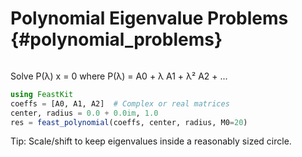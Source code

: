 # Polynomial Eigenvalue Problems {#polynomial_problems}

```@id polynomial_problems
```


Solve P(λ) x = 0 where P(λ) = A0 + λ A1 + λ² A2 + ...

```julia
using FeastKit
coeffs = [A0, A1, A2]  # Complex or real matrices
center, radius = 0.0 + 0.0im, 1.0
res = feast_polynomial(coeffs, center, radius, M0=20)
```

Tip: Scale/shift to keep eigenvalues inside a reasonably sized circle.
